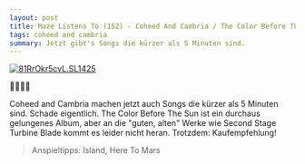 ```yaml
---
layout: post
title: Maze Listens To (152) - Coheed And Cambria / The Color Before The Sun
tags: coheed and cambria
summary: Jetzt gibt's Songs die kürzer als 5 Minuten sind.
---
```

[![81RrOkr5cvL._SL1425_](/uploads/2015/11/81RrOkr5cvL._SL1425_-300x300.jpg)](https://itun.es/at/0BPC9)

🤘🤘🤘🤘

Coheed and Cambria machen jetzt auch Songs die kürzer als 5 Minuten sind. Schade eigentlich. The Color Before The Sun ist ein durchaus gelungenes Album, aber an die "guten, alten" Werke wie Second Stage Turbine Blade kommt es leider nicht heran. Trotzdem: Kaufempfehlung!

> Anspieltipps: Island, Here To Mars